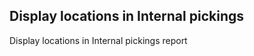 Display locations in Internal pickings
--------------------------------------
Display locations in Internal pickings report



